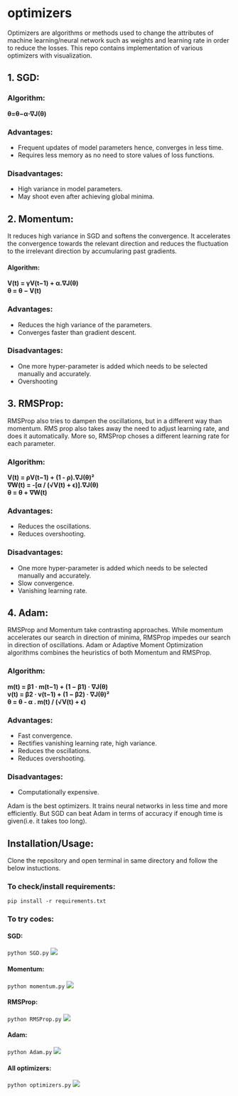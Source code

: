 # optimizers
Optimizers are algorithms or methods used to change the attributes of  machine learning/neural network such as weights and learning rate in order to reduce the losses.
This repo contains implementation of various optimizers with visualization.

## 1. SGD:

### Algorithm:  
**θ=θ−α⋅∇J(θ)**

### Advantages:
* Frequent updates of model parameters hence, converges in less time.
* Requires less memory as no need to store values of loss functions.
### Disadvantages:
* High variance in model parameters.
* May shoot even after achieving global minima.

## 2. Momentum:
It reduces high variance in SGD and softens the convergence. It accelerates the convergence towards the relevant direction and reduces the fluctuation to the irrelevant direction by accumularing past gradients. 

#### Algorithm:  
**V(t) = γV(t−1) + α.∇J(θ)  
θ    = θ − V(t)**
             
### Advantages:
* Reduces the high variance of the parameters.
* Converges faster than gradient descent.
### Disadvantages:
* One more hyper-parameter is added which needs to be selected manually and accurately.
* Overshooting

## 3. RMSProp:
RMSProp also tries to dampen the oscillations, but in a different way than momentum. RMS prop also takes away the need to adjust learning rate, and does it automatically. More so, RMSProp choses a different learning rate for each parameter.

### Algorithm:  

**V(t)  = ρV(t−1) + (1 - ρ).∇J(θ)²  
∇W(t) =  -[α / (√V(t) + ϵ)].∇J(θ)  
θ     = θ + ∇W(t)**

### Advantages:
*  Reduces the oscillations.
*  Reduces overshooting.
### Disadvantages:
* One more hyper-parameter is added which needs to be selected manually and accurately.
* Slow convergence.
* Vanishing learning rate.

## 4. Adam:
RMSProp and Momentum take contrasting approaches. While momentum accelerates our search in direction of minima, RMSProp impedes our search in direction of oscillations.
Adam or Adaptive Moment Optimization algorithms combines the heuristics of both Momentum and RMSProp.

 ### Algorithm:  
 **m(t) = β1 · m(t−1) + (1 − β1) · ∇J(θ)  
 v(t) = β2 · v(t−1) + (1 − β2) · ∇J(θ)²  
 θ     = θ - α . m(t) / (√V(t) + ϵ)**
  
### Advantages:
* Fast convergence.
* Rectifies vanishing learning rate, high variance.
* Reduces the oscillations.
* Reduces overshooting.
### Disadvantages:
* Computationally expensive.

Adam is the best optimizers. It trains neural networks in less time and more efficiently. But SGD can beat Adam in terms of accuracy if enough time is given(i.e. it takes too long).

## Installation/Usage:

Clone the repository and open terminal in same directory and follow the below instuctions.
### To check/install requirements:
```pip install -r requirements.txt```
### To try codes:
#### SGD:
```python SGD.py```
![](https://github.com/girishdhegde/optimizers/blob/main/output/sgd.gif)
#### Momentum:
```python momentum.py```
![](https://github.com/girishdhegde/optimizers/blob/main/output/momentum.gif)
#### RMSProp:
```python RMSProp.py```
![](https://github.com/girishdhegde/optimizers/blob/main/output/rmsprop.gif)
#### Adam:
```python Adam.py```
![](https://github.com/girishdhegde/optimizers/blob/main/output/adam.gif)
#### All optimizers:
```python optimizers.py```
![](https://github.com/girishdhegde/optimizers/blob/main/output/optimizers.gif)
